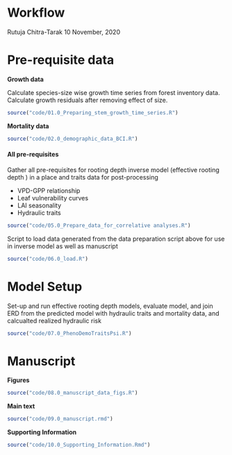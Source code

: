 Workflow
================
Rutuja Chitra-Tarak
10 November, 2020

Pre-requisite data
==================

**Growth data**

Calculate species-size wise growth time series from forest inventory data. Calculate growth residuals after removing effect of size.

``` r
source("code/01.0_Preparing_stem_growth_time_series.R")
```

**Mortality data**

``` r
source("code/02.0_demographic_data_BCI.R")
```

#### All pre-requisites

Gather all pre-requisites for rooting depth inverse model (effective rooting depth ) in a place and traits data for post-processing

-   VPD-GPP relationship
-   Leaf vulnerability curves
-   LAI seasonality
-   Hydraulic traits

``` r
source("code/05.0_Prepare_data_for_correlative analyses.R")
```

Script to load data generated from the data preparation script above for use in inverse model as well as manuscript

``` r
source("code/06.0_load.R")
```

Model Setup
===========

Set-up and run effective rooting depth models, evaluate model, and join ERD from the predicted model with hydraulic traits and mortality data, and calcualted realized hydraulic risk

``` r
source("code/07.0_PhenoDemoTraitsPsi.R")
```

Manuscript
==========

**Figures**

``` r
source("code/08.0_manuscript_data_figs.R")
```

**Main text**

``` r
source("code/09.0_manuscript.rmd")
```

**Supporting Information**

``` r
source("code/10.0_Supporting_Information.Rmd")
```
